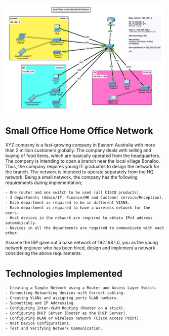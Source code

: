 
![Netzwerkdiagramm](ciscopic2.png)

# Small Office Home Office Network

XYZ company is a fast-growing company in Eastern Australia with more than 2 million customers globally. 
The company deals with selling and buying of food items, 
which are basically operated from the headquarters. 
The company is intending to open a branch near the local village Bonalbo. Thus, the company 
requires young IT graduates to design the network for the branch. The network is intended to operate 
separately from the HQ network. Being a small network, 
the company has the following requirements during implementation;

    - One router and one switch to be used (all CISCO products).
    - 3 departments (Admin/IT, Finance/HR and Customer service/Reception).
    - Each department is required to be in different VIANS.
    - Each department is required to have a wireless network for the users.
    - Host devices in the network are required to obtain IPv4 address automatically.
    - Devices in all the departments are required to communicate with each other.

Assume the ISP gave out a base network of 192.168.1.0, 
you as the young network engineer who has been hired, design and implement a network considering the above requirements. 


# Technologies Implemented

    - Creating a Simple Network using a Router and Access Layer Switch.
    - Connecting Networking devices with Correct cabling.
    - Creating VLANs and assigning ports VLAN numbers.
    - Subnetting and IP Addressing.
    - Configuring Inter-VLAN Routing (Router on a stick).
    - Configuring DHCP Server (Router as the DHCP Server).
    - Configuring WLAN or wireless network (Cisco Access Point).
    - Host Device Configurations.
    - Test and Verifying Network Communication.
